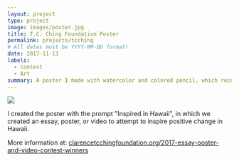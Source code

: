 ```yaml
---
layout: project
type: project
image: images/poster.jpg
title: T.C. Ching Foundation Poster
permalink: projects/tcching
# All dates must be YYYY-MM-DD format!
date: 2017-11-13
labels:
  - Contest
  - Art
summary: A poster I made with watercolor and colored pencil, which received 3rd place in the 12th grade poster contest.
---
```


<img class="ui image" src="{{ site.baseurl }}/images/poster_1.jpg">

I created the poster with the prompt "Inspired in Hawaii", in which we created an essay, poster, or video to attempt to inspire positive change in Hawaii. 

More information at: <a href="https://www.clarencetcchingfoundation.org/2017-essay-poster-and-video-contest-winners">clarencetcchingfoundation.org/2017-essay-poster-and-video-contest-winners</a>

